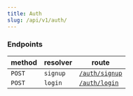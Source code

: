 ```yaml
---
title: Auth
slug: /api/v1/auth/
---
```


### Endpoints

| method | resolver | route                                 |
| ------ | -------- | ------------------------------------- |
| `POST` | `signup` | [`/auth/signup`](/content/api/v1/auth/signup) |
| `POST` | `login`  | [`/auth/login`](/content/api/v1/auth/login)   |
